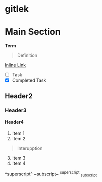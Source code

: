 # gitlek
# Main Section
**Term**
>Definition

[Inline Link](https://www.google.com/)
- [ ] Task
- [x] Completed Task

## Header2
### Header3
#### Header4

1. Item 1
2. Item 2
> Interupption
3. Item 3
4. Item 4

^superscript^ ~subscript~
<sup>superscript</sup>
<sub>subscript</sub>
